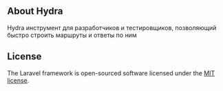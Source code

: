 ## About Hydra

Hydra инструмент для разработчиков и тестировщиков, позволяющий быстро строить маршруты и ответы по ним



## License

The Laravel framework is open-sourced software licensed under the [MIT license](https://opensource.org/licenses/MIT).
